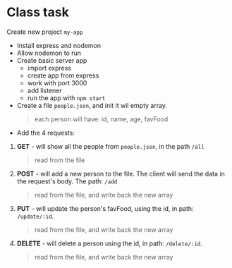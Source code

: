 # Class task

Create new project `my-app`

- Install express and nodemon
- Allow nodemon to run
- Create basic server app
  - import express
  - create app from express
  - work with port 3000
  - add listener
  - run the app with `npm start`
- Create a file `people.json`, and init it wil empty array.
  > each person will have: id, name, age, favFood
- Add the 4 requests:

1. **GET** - will show all the people from `people.json`, in the path `/all`
   > read from the file
2. **POST** - will add a new person to the file. The client will send the data in the request's body. The path: `/add`
   > read from the file, and write back the new array
3. **PUT** - will update the person's favFood, using the id, in path: `/update/:id`.
   > read from the file, and write back the new array
4. **DELETE** - will delete a person using the id, in path: `/delete/:id`.
   > read from the file, and write back the new array
